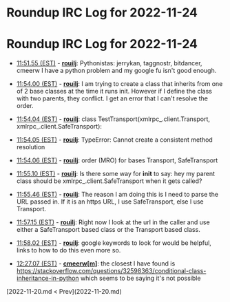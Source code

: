 # Roundup IRC Log for 2022-11-24 #
# Roundup IRC Log for 2022-11-24
* <a href="#11:51.55" id="11:51.55">11:51.55 (EST)</a> - __[rouilj](https://github.com/rouilj)__: Pythonistas: jerrykan, taggnostr, bitdancer, cmeerw I have a python problem and my google fu isn't good enough.
* <a href="#11:54.00" id="11:54.00">11:54.00 (EST)</a> - __[rouilj](https://github.com/rouilj)__: I am trying to create a class that inherits from one of 2 base classes at the time it runs init. However if I define the class with two parents, they conflict. I get an error that I can't resolve the order.
* <a href="#11:54.04" id="11:54.04">11:54.04 (EST)</a> - __[rouilj](https://github.com/rouilj)__: class TestTransport(xmlrpc_.client.Transport, xmlrpc_.client.SafeTransport):
* <a href="#11:54.05" id="11:54.05">11:54.05 (EST)</a> - __[rouilj](https://github.com/rouilj)__: TypeError: Cannot create a consistent method resolution
* <a href="#11:54.06" id="11:54.06">11:54.06 (EST)</a> - __[rouilj](https://github.com/rouilj)__: order (MRO) for bases Transport, SafeTransport
* <a href="#11:55.10" id="11:55.10">11:55.10 (EST)</a> - __[rouilj](https://github.com/rouilj)__: Is there some way for __init__ to say: hey my parent class should be  xmlrpc_.client.SafeTransport when it gets called?
* <a href="#11:55.46" id="11:55.46">11:55.46 (EST)</a> - __[rouilj](https://github.com/rouilj)__: The reason I am doing this is I need to parse the URL passed in. If it is an https URL, I use SafeTransport, else I use Transport.
* <a href="#11:57.15" id="11:57.15">11:57.15 (EST)</a> - __[rouilj](https://github.com/rouilj)__: Right now I look at the url in the caller and use either a SafeTransport based class or the Transport based class.
* <a href="#11:58.02" id="11:58.02">11:58.02 (EST)</a> - __[rouilj](https://github.com/rouilj)__: google keywords to look for would be helpful, links to how to do this even more so.

* <a href="#12:27.07" id="12:27.07">12:27.07 (EST)</a> - __[cmeerw[m]](https://github.com/cmeerw[m])__: the closest I have found is <https://stackoverflow.com/questions/32598363/conditional-class-inheritance-in-python> which seems to be saying it's not possible

<div class="inpage-footer">
[2022-11-20.md < Prev](2022-11-20.md)
</div>

